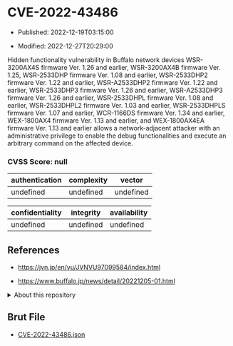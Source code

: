 # CVE-2022-43486

- Published: 2022-12-19T03:15:00

- Modified: 2022-12-27T20:29:00

Hidden functionality vulnerability in Buffalo network devices WSR-3200AX4S firmware Ver. 1.26 and earlier, WSR-3200AX4B firmware Ver. 1.25, WSR-2533DHP firmware Ver. 1.08 and earlier, WSR-2533DHP2 firmware Ver. 1.22 and earlier, WSR-A2533DHP2 firmware Ver. 1.22 and earlier, WSR-2533DHP3 firmware Ver. 1.26 and earlier, WSR-A2533DHP3 firmware Ver. 1.26 and earlier, WSR-2533DHPL firmware Ver. 1.08 and earlier, WSR-2533DHPL2 firmware Ver. 1.03 and earlier, WSR-2533DHPLS firmware Ver. 1.07 and earlier, WCR-1166DS firmware Ver. 1.34 and earlier, WEX-1800AX4 firmware Ver. 1.13 and earlier, and WEX-1800AX4EA firmware Ver. 1.13 and earlier allows a network-adjacent attacker with an administrative privilege to enable the debug functionalities and execute an arbitrary command on the affected device.

### CVSS Score: **null**

| authentication | complexity | vector |
| --- | --- | --- |
| undefined | undefined | undefined |

| confidentiality | integrity | availability |
| --- | --- | --- |
| undefined | undefined | undefined |

## References

* https://jvn.jp/en/vu/JVNVU97099584/index.html

* https://www.buffalo.jp/news/detail/20221205-01.html

<details>
<summary>About this repository</summary> 

  This repository is part of the project [Live Hack CVE](https://github.com/Live-Hack-CVE). Main website can be found [www.live-hack.org](https://www.live-hack.org) 
  
  Made by [Sn0wAlice](https://github.com/Sn0wAlice) for the people that care about security and need to have a feed of the latest CVEs. Hope you enjoy it, don't forget to star the repo and follow me on [Twitter](https://twitter.com/Sn0wAlice) and [Github](https://github.com/Sn0wAlice). And that is my [personnal website](https://www.alice-snow.me/)

  - [Home Page](https://github.com/Live-Hack-CVE)
  - [Framework](https://github.com/Live-Hack-CVE/cve-framework)
  - [CVE database](https://github.com/Live-Hack-CVE/full_database)
  - [Changelog](https://github.com/Live-Hack-CVE/Changelog)
</details>

## Brut File

* [CVE-2022-43486.json](https://raw.githubusercontent.com/Live-Hack-CVE/full_database/main/cves/2022/CVE-2022-43486.json)

